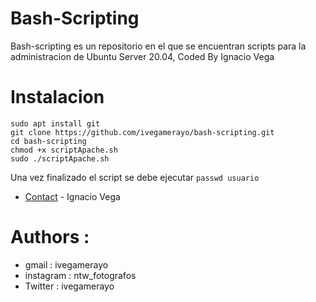# Bash-Scripting

Bash-scripting es un repositorio en el que se encuentran scripts para la administracion de Ubuntu Server 20.04, Coded By Ignacio Vega

# Instalacion
```
sudo apt install git
git clone https://github.com/ivegamerayo/bash-scripting.git
cd bash-scripting
chmod +x scriptApache.sh
sudo ./scriptApache.sh
```
Una vez finalizado el script se debe ejecutar
```passwd usuario```

* [Contact](https://www.instagram.com/ntw_fotografos) - Ignacio Vega
# Authors :
* gmail     : ivegamerayo
* instagram : ntw_fotografos
* Twitter   : ivegamerayo
